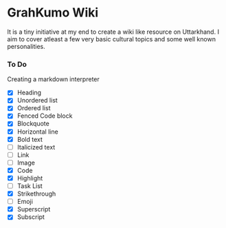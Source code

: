 # GrahKumo Wiki
It is a tiny initiative at my end to create a wiki like resource on 
Uttarkhand. I aim to cover atleast a few very basic cultural topics and
some well known personalities.

### To Do
Creating a markdown interpreter
- [x] Heading
- [x] Unordered list
- [x] Ordered list
- [x] Fenced Code block
- [x] Blockquote
- [x] Horizontal line
- [x] Bold text
- [ ] Italicized text
- [ ] Link 
- [ ] Image
- [x] Code
- [x] Highlight
- [ ] Task List
- [x] Strikethrough
- [ ] Emoji
- [x] Superscript
- [x] Subscript
